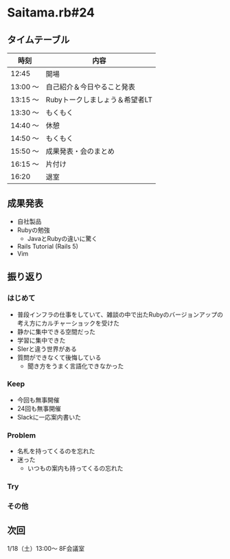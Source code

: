 # Saitama.rb#24

## タイムテーブル

| 時刻 | 内容 |
| --- | --- |
| 12:45 | 開場 |a
| 13:00 ～  | 自己紹介＆今日やること発表 |
| 13:15 ～ | Rubyトークしましょう＆希望者LT |
| 13:30 ～ | もくもく |
| 14:40 ～ | 休憩 |
| 14:50 ～ | もくもく |
| 15:50 ～ | 成果発表・会のまとめ |
| 16:15 ～ | 片付け |
| 16:20 | 退室 |

## 成果発表

- 自社製品
- Rubyの勉強
  - JavaとRubyの違いに驚く
- Rails Tutorial (Rails 5)
- Vim

## 振り返り

### はじめて

- 普段インフラの仕事をしていて、雑談の中で出たRubyのバージョンアップの考え方にカルチャーショックを受けた
- 静かに集中できる空間だった
- 学習に集中できた
- SIerと違う世界がある
- 質問ができなくて後悔している
  - 聞き方をうまく言語化できなかった

### Keep

- 今回も無事開催
- 24回も無事開催
- Slackに一応案内書いた

### Problem

- 名札を持ってくるのを忘れた
- 迷った
  - いつもの案内も持ってくるの忘れた

### Try

### その他

## 次回

1/18（土）13:00～ 8F会議室
